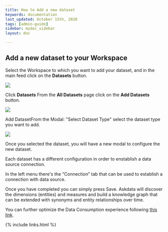 ```yaml
---
title: How to Add a new dataset
keywords: documentation
last_updated: October 15th, 2020
tags: [admin-guide]
sidebar: mydoc_sidebar
layout: doc

---
```


## Add a new dataset to your Workspace

Select the Workspace to which you want to add your dataset, and in the main feed click on the **Datasets** button.

![](https://uploads-ssl.webflow.com/5dff758010bfa7356f98e395/5f1ee2f92f5cd23c1b7d2af5_01%20-%20Add%20Dataset.png)

Click **Datasets** From the **All Datasets** page click on the **Add Datasets** button.

![](https://uploads-ssl.webflow.com/5dff758010bfa7356f98e395/5f1eedf4e65b165439c0fc19_02-add%20dataset%20button.png)

Add DatasetFrom the Modal: "Select Dataset Type" select the dataset type you want to add.

![](https://uploads-ssl.webflow.com/5dff758010bfa7356f98e395/5f1ef199e65b161a2dc105e8_dataset%20modal.png)

Once you selected the dataset, you will have a new modal to configure the new dataset. 

Each dataset has a different configuration in order to enstablish a data source connection.

In the left menu there's the “Connection” tab that can be used to establish a connection with data source.

Once you have completed you can simply press Save. Askdata will discover the dimensions (entities) and measures and build a knowledge graph that can be extended with synonyms and entity relationships over time.

You can further optimize the Data Consumption experience following [this link](/how-to-configure-your-dataset).

{% include links.html %}
